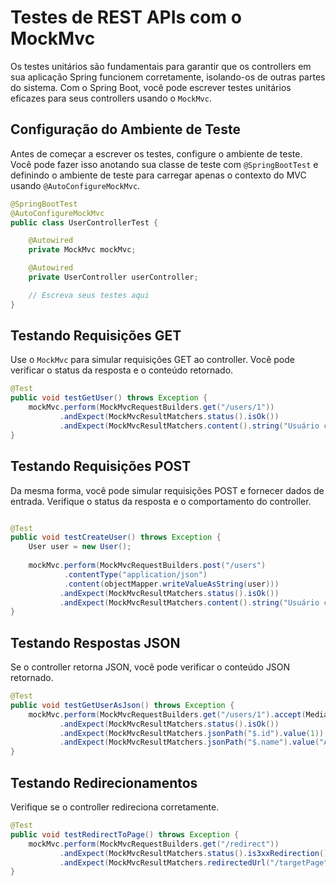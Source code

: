 # Testes de REST APIs com o MockMvc

Os testes unitários são fundamentais para garantir que os controllers em sua aplicação Spring funcionem corretamente, isolando-os de outras partes do sistema. Com o Spring Boot, você pode escrever testes unitários eficazes para seus controllers usando o `MockMvc`. 

## Configuração do Ambiente de Teste

Antes de começar a escrever os testes, configure o ambiente de teste. Você pode fazer isso anotando sua classe de teste com `@SpringBootTest` e definindo o ambiente de teste para carregar apenas o contexto do MVC usando `@AutoConfigureMockMvc`.

```java
@SpringBootTest
@AutoConfigureMockMvc
public class UserControllerTest {

    @Autowired
    private MockMvc mockMvc;

    @Autowired
    private UserController userController;

    // Escreva seus testes aqui
}
```

## Testando Requisições GET

Use o `MockMvc` para simular requisições GET ao controller. Você pode verificar o status da resposta e o conteúdo retornado.

```java
@Test
public void testGetUser() throws Exception {
    mockMvc.perform(MockMvcRequestBuilders.get("/users/1"))
           .andExpect(MockMvcResultMatchers.status().isOk())
           .andExpect(MockMvcResultMatchers.content().string("Usuário com ID 1"));
}
```

## Testando Requisições POST

Da mesma forma, você pode simular requisições POST e fornecer dados de entrada. Verifique o status da resposta e o comportamento do controller.

```java

@Test
public void testCreateUser() throws Exception {
    User user = new User();
    
    mockMvc.perform(MockMvcRequestBuilders.post("/users")
            .contentType("application/json")
            .content(objectMapper.writeValueAsString(user)))
           .andExpect(MockMvcResultMatchers.status().isOk())
           .andExpect(MockMvcResultMatchers.content().string("Usuário criado com sucesso"));
}
```

## Testando Respostas JSON

Se o controller retorna JSON, você pode verificar o conteúdo JSON retornado.

```java
@Test
public void testGetUserAsJson() throws Exception {
    mockMvc.perform(MockMvcRequestBuilders.get("/users/1").accept(MediaType.APPLICATION_JSON))
           .andExpect(MockMvcResultMatchers.status().isOk())
           .andExpect(MockMvcResultMatchers.jsonPath("$.id").value(1))
           .andExpect(MockMvcResultMatchers.jsonPath("$.name").value("Alice"));
}
```

## Testando Redirecionamentos

Verifique se o controller redireciona corretamente.

```java
@Test
public void testRedirectToPage() throws Exception {
    mockMvc.perform(MockMvcRequestBuilders.get("/redirect"))
           .andExpect(MockMvcResultMatchers.status().is3xxRedirection())
           .andExpect(MockMvcResultMatchers.redirectedUrl("/targetPage"));
}
```
